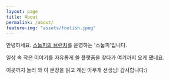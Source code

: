 ```yaml
---
layout: page
title: About
permalink: /about/
feature-img: "assets/foolish.jpeg"
---
```


안녕하세요. [스눕피의 브런치](https://brunch.co.kr/@0to1hunnit/)를 운영하는 '스눕피'입니다.

일상 속 작은 이야기를 자유롭게 쓸 플랫폼을 찾다가 여기까지 오게 됐네요.

이곳까지 놀러 와 이 문장을 읽고 계신 아무개 선생님! 감사합니다:)

